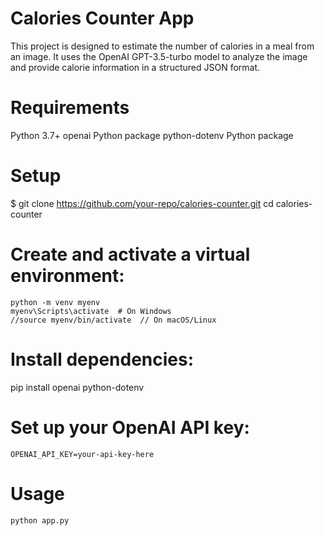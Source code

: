 # Calories Counter App

This project is designed to estimate the number of calories in a meal from an image. It uses the OpenAI GPT-3.5-turbo model to analyze the image and provide calorie information in a structured JSON format.

# Requirements
Python 3.7+
openai Python package
python-dotenv Python package

# Setup

$ git clone https://github.com/your-repo/calories-counter.git
cd calories-counter

# Create and activate a virtual environment:
    python -m venv myenv
    myenv\Scripts\activate  # On Windows
    //source myenv/bin/activate  // On macOS/Linux
	
# Install dependencies:
   pip install openai python-dotenv


# Set up your OpenAI API key:
    OPENAI_API_KEY=your-api-key-here
	
# Usage
    python app.py
